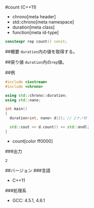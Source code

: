 #count (C++11)
* chrono[meta header]
* std::chrono[meta namespace]
* duration[meta class]
* function[meta id-type]

```cpp
constexpr rep count() const;
```

##概要
`duration`内の値を取得する。


##戻り値
`duration`内の`rep`値。


##例
```cpp
#include <iostream>
#include <chrono>

using std::chrono::duration;
using std::nano;

int main()
{
  duration<int, nano> d(2); // 2ナノ秒

  std::cout << d.count() << std::endl;
}
```
* count[color ff0000]

###出力
```
2
```

##バージョン
###言語
- C++11

###処理系
- GCC: 4.5.1, 4.6.1


